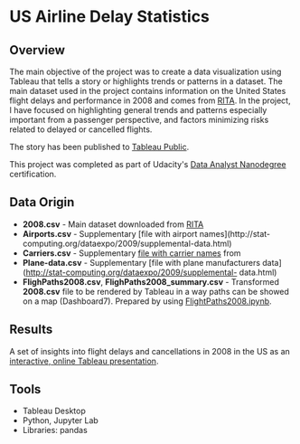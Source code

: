 # US Airline Delay Statistics

## Overview
The main objective of the project was to create a data visualization using Tableau that tells a story or highlights trends or patterns in a dataset. The main dataset used in the project contains information on the United States flight delays and performance in 2008 and comes from [RITA](http://stat-computing.org/dataexpo/2009/the-data.html). In the project, I have focused on highlighting general trends and patterns especially important from a passenger perspective, and factors minimizing risks related to delayed or cancelled flights.

The story has been published to [Tableau Public](https://public.tableau.com/profile/krzysztof5356#!/vizhome/fo008/Story1?publish=yes).

This project was completed as part of Udacity's [Data Analyst Nanodegree](https://eu.udacity.com/course/data-analyst-nanodegree--nd002) certification.

## Data Origin
- **2008.csv** - Main dataset downloaded from [RITA](http://stat-computing.org/dataexpo/2009/the-data.html)
- **Airports.csv** - Supplementary [file with airport names](http://stat- computing.org/dataexpo/2009/supplemental-data.html)
- **Carriers.csv** - Supplementary [file with carrier names](https://exploratory.io/data/kanaugust/9876993836892339) from
- **Plane-data.csv** - Supplementary [file with plane manufacturers data](http://stat-computing.org/dataexpo/2009/supplemental- data.html)
- **FlighPaths2008.csv**, **FlighPaths2008_summary.csv** - Transformed **2008.csv** file to be rendered by Tableau in a way paths can be showed on a map (Dashboard7). Prepared by using [FlightPaths2008.ipynb](https://github.com/ksatola/US-Airline-Delay-Statistics/blob/master/FlightPaths2008.ipynb).
 
## Results
A set of insights into flight delays and cancellations in 2008 in the US as an [interactive, online Tableau presentation](https://public.tableau.com/profile/krzysztof5356#!/vizhome/fo008/Story1?publish=yes).

## Tools
- Tableau Desktop
- Python, Jupyter Lab
- Libraries: pandas
